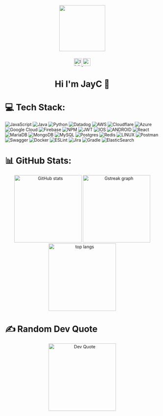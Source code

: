 ###

<div align="center">
  <img height="150" src="https://github.com/jayc13/jayc13/assets/2935783/591a81b2-ab8f-44c4-bc46-86b7c519b0a1"  />
</div>

###

<div align="center">
  <a href="https://linkedin.com/in/caballerojavier13" target="_blank" >
    <img src="https://img.shields.io/static/v1?message=LinkedIn&logo=linkedin&label=&color=0077B5&logoColor=white&labelColor=&style=for-the-badge" height="25" alt="linkedin logo"  />
  </a>
  <a href="https://medium.com/@caballerojavier" target="_blank" >
    <img src="https://img.shields.io/static/v1?message=Medium&logo=medium&label=&color=12100E&logoColor=white&labelColor=&style=for-the-badge" height="25" alt="youtube logo"  /> 
  </a>
</div>

###

<h1 align="center">Hi I'm JayC 🍷</h1>

# 💻 Tech Stack:
![JavaScript](https://img.shields.io/badge/javascript-%23323330.svg?style=for-the-badge&logo=javascript&logoColor=%23F7DF1E) ![Java](https://img.shields.io/badge/java-%23ED8B00.svg?style=for-the-badge&logo=java&logoColor=white) ![Python](https://img.shields.io/badge/python-3670A0?style=for-the-badge&logo=python&logoColor=ffdd54) ![Datadog](https://img.shields.io/badge/datadog-%23632CA6.svg?style=for-the-badge&logo=datadog&logoColor=white) ![AWS](https://img.shields.io/badge/AWS-%23FF9900.svg?style=for-the-badge&logo=amazon-aws&logoColor=white) ![Cloudflare](https://img.shields.io/badge/Cloudflare-F38020?style=for-the-badge&logo=Cloudflare&logoColor=white) ![Azure](https://img.shields.io/badge/azure-%230072C6.svg?style=for-the-badge&logo=azure-devops&logoColor=white) ![Google Cloud](https://img.shields.io/badge/Google%20Cloud-%234285F4.svg?style=for-the-badge&logo=google-cloud&logoColor=white) ![Firebase](https://img.shields.io/badge/firebase-%23039BE5.svg?style=for-the-badge&logo=firebase) ![NPM](https://img.shields.io/badge/NPM-%23000000.svg?style=for-the-badge&logo=npm&logoColor=white) ![JWT](https://img.shields.io/badge/JWT-black?style=for-the-badge&logo=JSON%20web%20tokens) ![IOS](https://img.shields.io/badge/IOS-%2320232a.svg?style=for-the-badge&logo=apple&logoColor=white) ![ANDROID](https://img.shields.io/badge/android-%2320232a.svg?style=for-the-badge&logo=android&logoColor=%a4c639) ![React](https://img.shields.io/badge/react-%2320232a.svg?style=for-the-badge&logo=react&logoColor=%2361DAFB) ![MariaDB](https://img.shields.io/badge/MariaDB-003545?style=for-the-badge&logo=mariadb&logoColor=white) ![MongoDB](https://img.shields.io/badge/MongoDB-%234ea94b.svg?style=for-the-badge&logo=mongodb&logoColor=white) ![MySQL](https://img.shields.io/badge/mysql-%2300f.svg?style=for-the-badge&logo=mysql&logoColor=white) ![Postgres](https://img.shields.io/badge/postgres-%23316192.svg?style=for-the-badge&logo=postgresql&logoColor=white) ![Redis](https://img.shields.io/badge/redis-%23DD0031.svg?style=for-the-badge&logo=redis&logoColor=white) ![LINUX](https://img.shields.io/badge/Linux-FCC624?style=for-the-badge&logo=linux&logoColor=black) ![Postman](https://img.shields.io/badge/Postman-FF6C37?style=for-the-badge&logo=postman&logoColor=white) ![Swagger](https://img.shields.io/badge/-Swagger-%23Clojure?style=for-the-badge&logo=swagger&logoColor=white) ![Docker](https://img.shields.io/badge/docker-%230db7ed.svg?style=for-the-badge&logo=docker&logoColor=white) ![ESLint](https://img.shields.io/badge/ESLint-4B3263?style=for-the-badge&logo=eslint&logoColor=white) ![Jira](https://img.shields.io/badge/jira-%230A0FFF.svg?style=for-the-badge&logo=jira&logoColor=white) ![Gradle](https://img.shields.io/badge/Gradle-02303A.svg?style=for-the-badge&logo=Gradle&logoColor=white) ![ElasticSearch](https://img.shields.io/badge/-ElasticSearch-005571?style=for-the-badge&logo=elasticsearch)

# 📊 GitHub Stats:
<div align="center">
  
  <picture>
    <source
      srcset="https://github-readme-stats.vercel.app/api?username=jayc13&theme=dark&hide_border=false&include_all_commits=true&count_private=true&show_icons=true"
      media="(prefers-color-scheme: dark)"
    />
    <source
      srcset="https://github-readme-stats.vercel.app/api?username=jayc13&theme=light&hide_border=false&include_all_commits=true&count_private=true&show_icons=true"
      media="(prefers-color-scheme: light), (prefers-color-scheme: no-preference)"
    />
    <img src="https://github-readme-stats.vercel.app/api?username=jayc13&theme=light&hide_border=false&include_all_commits=true&count_private=true&show_icons=true" height="220" alt="GitHub stats" />
  </picture>

  <picture>
    <source
      srcset="https://streak-stats.demolab.com?user=jayc13&locale=en&mode=daily&hide_border=false&border_radius=5&order=3&include_all_commits=true&count_private=true&theme=dark"
      media="(prefers-color-scheme: dark)"
    />
    <source
      srcset="https://streak-stats.demolab.com?user=jayc13&locale=en&mode=daily&hide_border=false&border_radius=5&order=3&include_all_commits=true&count_private=true&theme=light"
      media="(prefers-color-scheme: light), (prefers-color-scheme: no-preference)"
    />
    <img src="https://streak-stats.demolab.com?user=jayc13&locale=en&mode=daily&hide_border=false&border_radius=5&order=3&include_all_commits=true&count_private=true" height="220" alt="Gstreak graph" />
  </picture>

  <picture>
    <source
      srcset="https://github-readme-stats.vercel.app/api/top-langs/?username=jayc13&hide_border=false&include_all_commits=true&count_private=true&layout=compact&show_icons=true&theme=dark"
      media="(prefers-color-scheme: dark)"
    />
    <source
      srcset="https://github-readme-stats.vercel.app/api/top-langs/?username=jayc13&hide_border=false&include_all_commits=true&count_private=true&layout=compact&show_icons=true&theme=light"
      media="(prefers-color-scheme: light), (prefers-color-scheme: no-preference)"
    />
    <img src="https://github-readme-stats.vercel.app/api/top-langs/?username=jayc13&hide_border=false&include_all_commits=true&count_private=true&layout=compact&show_icons=true" height="220" alt="top langs" />
  </picture>

</div>

# ✍️ Random Dev Quote

<div align="center">
  <picture>
    <source
      srcset="https://quotes-github-readme.vercel.app/api?type=horizontal&theme=dark"
      media="(prefers-color-scheme: dark)"
    />
    <source
      srcset="https://quotes-github-readme.vercel.app/api?type=horizontal&theme=light"
      media="(prefers-color-scheme: light), (prefers-color-scheme: no-preference)"
    />
    <img src="https://quotes-github-readme.vercel.app/api?type=horizontal" height="220" alt="Dev Quote" />
  </picture>
</div>

